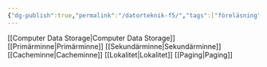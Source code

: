 ```yaml
---
{"dg-publish":true,"permalink":"/datorteknik-f5/","tags":["föreläsning","datorteknik"]}
---
```


[[Computer Data Storage\|Computer Data Storage]]
[[Primärminne\|Primärminne]]
[[Sekundärminne\|Sekundärminne]]
[[Cacheminne\|Cacheminne]]
[[Lokalitet\|Lokalitet]]
[[Paging\|Paging]]

